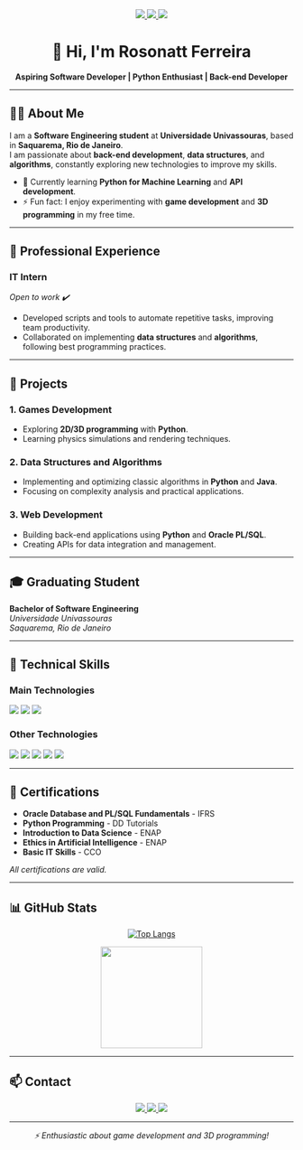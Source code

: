 <div align="center">

<a href="https://linkedin.com/in/rosonatt-ferreira-1b6a371b0" target="_blank">
<img src="https://img.shields.io/badge/LinkedIn-0077B5?style=for-the-badge&logo=linkedin&logoColor=white"/>
</a>
<a href="https://www.instagram.com/roh2tyf/" target="_blank">
<img src="https://img.shields.io/badge/Instagram-E4405F?style=for-the-badge&logo=instagram&logoColor=white"/>
</a>
<a href="mailto:h2oroso@gmail.com">
<img src="https://img.shields.io/badge/Gmail-D14836?style=for-the-badge&logo=gmail&logoColor=white"/>
</a>

# 👋 Hi, I'm **Rosonatt Ferreira**

**Aspiring Software Developer | Python Enthusiast | Back-end Developer**

</div>

---

## 👨‍💻 About Me
I am a **Software Engineering student** at **Universidade Univassouras**, based in **Saquarema, Rio de Janeiro**.  
I am passionate about **back-end development**, **data structures**, and **algorithms**, constantly exploring new technologies to improve my skills.

- 🌱 Currently learning **Python for Machine Learning** and **API development**.  
- ⚡ Fun fact: I enjoy experimenting with **game development** and **3D programming** in my free time.

---

## 💼 Professional Experience
### **IT Intern**  
_Open to work ✔️_  

- Developed scripts and tools to automate repetitive tasks, improving team productivity.  
- Collaborated on implementing **data structures** and **algorithms**, following best programming practices.  

---

## 🌱 Projects

### **1. Games Development**  
- Exploring **2D/3D programming** with **Python**.  
- Learning physics simulations and rendering techniques.

### **2. Data Structures and Algorithms**  
- Implementing and optimizing classic algorithms in **Python** and **Java**.  
- Focusing on complexity analysis and practical applications.

### **3. Web Development**  
- Building back-end applications using **Python** and **Oracle PL/SQL**.  
- Creating APIs for data integration and management.  

---

## 🎓 Graduating Student
**Bachelor of Software Engineering**  
*Universidade Univassouras*  
_Saquarema, Rio de Janeiro_  

---

## 🚀 Technical Skills

### **Main Technologies**
<div>
<img src="https://img.shields.io/badge/Python-3776AB?style=for-the-badge&logo=python&logoColor=white"/>
<img src="https://img.shields.io/badge/Oracle-F80000?style=for-the-badge&logo=oracle&logoColor=white"/>
<img src="https://img.shields.io/badge/PL%2FSQL-00599C?style=for-the-badge&logo=sql&logoColor=white"/>
</div>

### **Other Technologies**
<div>
<img src="https://img.shields.io/badge/HTML5-E34F26?style=for-the-badge&logo=html5&logoColor=white"/>
<img src="https://img.shields.io/badge/CSS3-1572B6?style=for-the-badge&logo=css3&logoColor=white"/>
<img src="https://img.shields.io/badge/JavaScript-323330?style=for-the-badge&logo=javascript&logoColor=F7DF1E"/>
<img src="https://img.shields.io/badge/Java-007396?style=for-the-badge&logo=java&logoColor=white"/>
<img src="https://img.shields.io/badge/GitHub-181717?style=for-the-badge&logo=github&logoColor=white"/>
</div>

---

## 📜 Certifications
- **Oracle Database and PL/SQL Fundamentals** - IFRS  
- **Python Programming** - DD Tutorials  
- **Introduction to Data Science** - ENAP  
- **Ethics in Artificial Intelligence** - ENAP  
- **Basic IT Skills** - CCO  

_All certifications are valid._

---

## 📊 GitHub Stats
<div align="center">

[![Top Langs](https://github-readme-stats.vercel.app/api/top-langs/?username=Rosonatt&layout=compact&theme=dark)](https://github.com/anuraghazra/github-readme-stats)

<img height="180em" src="https://github-readme-stats.vercel.app/api?username=Rosonatt&show_icons=true&theme=dark&include_all_commits=true&count_private=true"/>

</div>

---

## 📫 Contact
<div align="center">

<a href="https://linkedin.com/in/rosonatt-ferreira-1b6a371b0" target="_blank">
<img src="https://img.shields.io/badge/LinkedIn-0077B5?style=for-the-badge&logo=linkedin&logoColor=white"/>
</a>

<a href="mailto:h2oroso@gmail.com">
<img src="https://img.shields.io/badge/Gmail-D14836?style=for-the-badge&logo=gmail&logoColor=white"/>
</a>

<a href="https://www.instagram.com/roh2tyf/" target="_blank">
<img src="https://img.shields.io/badge/Instagram-E4405F?style=for-the-badge&logo=instagram&logoColor=white"/>
</a>

</div>

---

<div align="center">

*⚡ Enthusiastic about game development and 3D programming!*  

</div>


